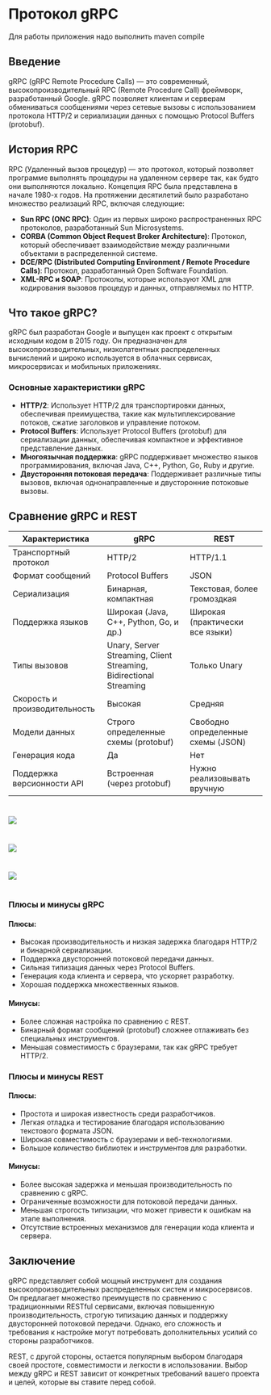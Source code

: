 # Протокол gRPC

Для работы приложения надо выполнить maven compile

## Введение

gRPC (gRPC Remote Procedure Calls) — это современный, высокопроизводительный RPC (Remote Procedure Call) фреймворк,
разработанный Google. gRPC позволяет клиентам и серверам обмениваться сообщениями через сетевые вызовы с использованием
протокола HTTP/2 и сериализации данных с помощью Protocol Buffers (protobuf).

## История RPC

RPC (Удаленный вызов процедур) — это протокол, который позволяет программе выполнять процедуры на удаленном сервере так,
как будто они выполняются локально. Концепция RPC была представлена в начале 1980-х годов. На протяжении десятилетий
было разработано множество реализаций RPC, включая следующие:

- **Sun RPC (ONC RPC)**: Один из первых широко распространенных RPC протоколов, разработанный Sun Microsystems.
- **CORBA (Common Object Request Broker Architecture)**: Протокол, который обеспечивает взаимодействие между различными
  объектами в распределенной системе.
- **DCE/RPC (Distributed Computing Environment / Remote Procedure Calls)**: Протокол, разработанный Open Software
  Foundation.
- **XML-RPC и SOAP**: Протоколы, которые используют XML для кодирования вызовов процедур и данных, отправляемых по HTTP.

## Что такое gRPC?

gRPC был разработан Google и выпущен как проект с открытым исходным кодом в 2015 году. Он предназначен для
высокопроизводительных, низколатентных распределенных вычислений и широко используется в облачных сервисах,
микросервисах и мобильных приложениях.

### Основные характеристики gRPC

- **HTTP/2**: Использует HTTP/2 для транспортировки данных, обеспечивая преимущества, такие как мультиплексирование
  потоков, сжатие заголовков и управление потоком.
- **Protocol Buffers**: Использует Protocol Buffers (protobuf) для сериализации данных, обеспечивая компактное и
  эффективное представление данных.
- **Многоязычная поддержка**: gRPC поддерживает множество языков программирования, включая Java, C++, Python, Go, Ruby и
  другие.
- **Двусторонняя потоковая передача**: Поддерживает различные типы вызовов, включая однонаправленные и двусторонние
  потоковые вызовы.

## Сравнение gRPC и REST

| Характеристика                | gRPC                                                               | REST                               |
|-------------------------------|--------------------------------------------------------------------|------------------------------------|
| Транспортный протокол         | HTTP/2                                                             | HTTP/1.1                           |
| Формат сообщений              | Protocol Buffers                                                   | JSON                               |
| Сериализация                  | Бинарная, компактная                                               | Текстовая, более громоздкая        |
| Поддержка языков              | Широкая (Java, C++, Python, Go, и др.)                             | Широкая (практически все языки)    |
| Типы вызовов                  | Unary, Server Streaming, Client Streaming, Bidirectional Streaming | Только Unary                       |
| Скорость и производительность | Высокая                                                            | Средняя                            |
| Модели данных                 | Строго определенные схемы (protobuf)                               | Свободно определенные схемы (JSON) |
| Генерация кода                | Да                                                                 | Нет                                |
| Поддержка версионности API    | Встроенная (через protobuf)                                        | Нужно реализовывать вручную        |

#

![](https://habrastorage.org/r/w1560/getpro/habr/upload_files/b59/c23/fa4/b59c23fa49a6144899ef5c7ede4bd64d.png)

#

#

![](https://habrastorage.org/r/w1560/getpro/habr/upload_files/6fd/ef9/d0f/6fdef9d0fc621a393675f29a0d1effda.png)

#

#

![](https://habrastorage.org/r/w1560/getpro/habr/upload_files/cbc/ca1/5af/cbcca15af298e128b807a8d4c38dd16b.png)

#

### Плюсы и минусы gRPC

#### Плюсы:

- Высокая производительность и низкая задержка благодаря HTTP/2 и бинарной сериализации.
- Поддержка двусторонней потоковой передачи данных.
- Сильная типизация данных через Protocol Buffers.
- Генерация кода клиента и сервера, что ускоряет разработку.
- Хорошая поддержка множественных языков.

#### Минусы:

- Более сложная настройка по сравнению с REST.
- Бинарный формат сообщений (protobuf) сложнее отлаживать без специальных инструментов.
- Меньшая совместимость с браузерами, так как gRPC требует HTTP/2.

### Плюсы и минусы REST

#### Плюсы:

- Простота и широкая известность среди разработчиков.
- Легкая отладка и тестирование благодаря использованию текстового формата JSON.
- Широкая совместимость с браузерами и веб-технологиями.
- Большое количество библиотек и инструментов для разработки.

#### Минусы:

- Более высокая задержка и меньшая производительность по сравнению с gRPC.
- Ограниченные возможности для потоковой передачи данных.
- Меньшая строгость типизации, что может привести к ошибкам на этапе выполнения.
- Отсутствие встроенных механизмов для генерации кода клиента и сервера.

## Заключение

gRPC представляет собой мощный инструмент для создания высокопроизводительных распределенных систем и микросервисов. Он
предлагает множество преимуществ по сравнению с традиционными RESTful сервисами, включая повышенную производительность,
строгую типизацию данных и поддержку двусторонней потоковой передачи. Однако, его сложность и требования к настройке
могут потребовать дополнительных усилий со стороны разработчиков.

REST, с другой стороны, остается популярным выбором благодаря своей простоте, совместимости и легкости в использовании.
Выбор между gRPC и REST зависит от конкретных требований вашего проекта и целей, которые вы ставите перед собой.
